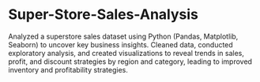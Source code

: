 # Super-Store-Sales-Analysis
Analyzed a superstore sales dataset using Python (Pandas, Matplotlib, Seaborn) to uncover key business insights. Cleaned data, conducted exploratory analysis, and created visualizations to reveal trends in sales, profit, and discount strategies by region and category, leading to improved inventory and profitability strategies.
